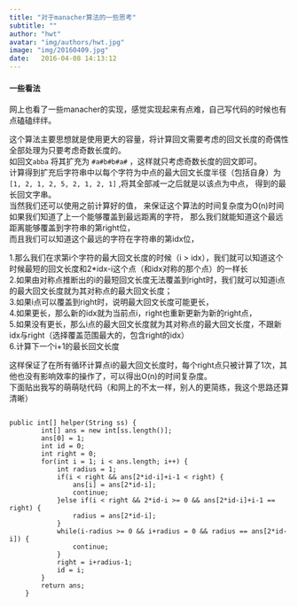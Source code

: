 ```yaml
---
title: "对于manacher算法的一些思考"
subtitle: ""
author: "hwt"
avatar: "img/authors/hwt.jpg"
image: "img/20160409.jpg"
date:   2016-04-08 14:13:12
---
```


#### 一些看法  

网上也看了一些manacher的实现，感觉实现起来有点难，自己写代码的时候也有点磕磕绊绊。  


这个算法主要思想就是使用更大的容量，将计算回文需要考虑的回文长度的奇偶性全部处理为只要考虑奇数长度的。  
如回文`abba` 将其扩充为 `#a#b#b#a#` ，这样就只考虑奇数长度的回文即可。  
计算得到扩充后字符串中以每个字符为中点的最大回文长度半径（包括自身）为`[1, 2, 1, 2, 5, 2, 1, 2, 1]` ,将其全部减一之后就是以该点为中点， 得到的最长回文字串。  
当然我们还可以使用之前计算好的值， 来保证这个算法的时间复杂度为O(n)时间  
如果我们知道了上一个能够覆盖到最远距离的字符， 那么我们就能知道这个最远距离能够覆盖到字符串的第right位，  
而且我们可以知道这个最远的字符在字符串的第idx位，  

1.那么我们在求第i个字符的最大回文长度的时候（i > idx），我们就可以知道这个时候最短的回文长度和2*idx-i这个点（和idx对称的那个点）的一样长  
2.如果由对称点推断出的i的最短回文长度无法覆盖到right时，我们就可以知道i点的最大回文长度就为其对称点的最大回文长度；  
3.如果i点可以覆盖到right时，说明最大回文长度可能更长，  
4.如果更长，那么新的idx就为当前点i，right也重新更新为新的right点，  
5.如果没有更长，那么i点的最大回文长度就为其对称点的最大回文长度，不跟新idx与right（选择覆盖范围最大的，包含right的idx）  
6.计算下一个i+1的最长回文长度  

这样保证了在所有循环计算点i的最大回文长度时，每个right点只被计算了1次，其他也没有影响效率的操作了，可以得出O(n)的时间复杂度。  
下面贴出我写的萌萌哒代码（和网上的不太一样，别人的更简练，我这个思路还算清晰）  
<pre><code>  
public int[] helper(String ss) {  
    	int[] ans = new int[ss.length()];  
    	ans[0] = 1;  
    	int id = 0;  
    	int right = 0;  
    	for(int i = 1; i < ans.length; i++) {  
    		int radius = 1;  
    		if(i < right && ans[2*id-i]+i-1 < right) {   
    			ans[i] = ans[2*id-i];  
    			continue;  
    		}else if(i < right && 2*id-i >= 0 && ans[2*id-i]+i-1 == right) {  
    			radius = ans[2*id-i];  
    		}  
    		while(i-radius >= 0 && i+radius <ans.length && ss.charAt(i+radius) == ss.charAt(i-radius)) {  
    			radius++;  
    		}    
    		ans[i] = radius;  
    		if(2*id-i >= 0 && radius == ans[2*id-i]) {  
    			continue;  
    		}  
    		right = i+radius-1;  
    		id = i;  
    	}  
    	return ans;  
    }  
</code></pre>
